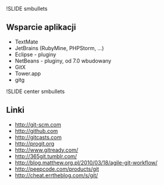 !SLIDE smbullets
## Wsparcie aplikacji ##
  * TextMate
  * JetBrains (RubyMine, PHPStorm, ...)
  * Eclipse - pluginy
  * NetBeans - pluginy, od 7.0 wbudowany
  * GitX
  * Tower.app
  * gitg


!SLIDE center smbullets

## Linki ##

  * http://git-scm.com
  * http://github.com
  * http://gitcasts.com
  * http://progit.org
  * http://www.gitready.com/
  * http://365git.tumblr.com/
  * http://blog.matthew.org.pl/2010/03/18/agile-git-workflow/
  * http://peepcode.com/products/git
  * http://cheat.errtheblog.com/s/git/
